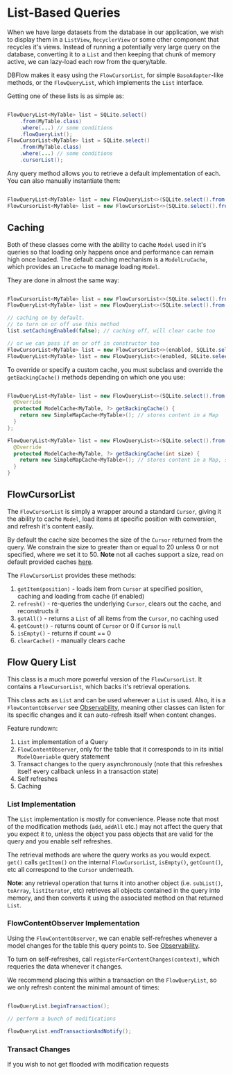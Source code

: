 # List-Based Queries

When we have large datasets from the database in our application, we wish to
display them in a `ListView`, `RecyclerView` or some other component that recycles
it's views. Instead of running a potentially very large query on the database,
converting it to a `List` and then keeping that chunk of memory active, we
can lazy-load each row from the query/table.

DBFlow makes it easy using the `FlowCursorList`, for simple `BaseAdapter`-like methods,
or the `FlowQueryList`, which implements the `List` interface.

Getting one of these lists is as simple as:

```java

FlowQueryList<MyTable> list = SQLite.select()
    .from(MyTable.class)
    .where(...) // some conditions
    .flowQueryList();
FlowCursorList<MyTable> list = SQLite.select()
    .from(MyTable.class)
    .where(...) // some conditions
    .cursorList();

```

Any query method allows you to retrieve a default implementation of each. You
can also manually instantiate them:

```java

FlowQueryList<MyTable> list = new FlowQueryList<>(SQLite.select().from(MyTable.class));
FlowCursorList<MyTable> list = new FlowCursorList<>(SQLite.select().from(MyTable.class));

```

## Caching

Both of these classes come with the ability to cache `Model` used in it's queries
so that loading only happens once and performance can remain high once loaded. The default
caching mechanism is a `ModelLruCache`, which provides an `LruCache` to manage
loading `Model`.

They are done in almost the same way:

```java

FlowCursorList<MyTable> list = new FlowCursorList<>(SQLite.select().from(MyTable.class));
FlowQueryList<MyTable> list = new FlowQueryList<>(SQLite.select().from(MyTable.class));

// caching on by default.
// to turn on or off use this method
list.setCachingEnabled(false); // caching off, will clear cache too

// or we can pass if on or off in constructor too
FlowCursorList<MyTable> list = new FlowCursorList<>(enabled, SQLite.select().from(MyTable.class));
FlowQueryList<MyTable> list = new FlowQueryList<>(enabled, SQLite.select().from(MyTable.class));

```

To override or specify a custom cache, you must subclass and override the `getBackingCache()`
methods depending on which one you use:


```java

FlowQueryList<MyTable> list = new FlowQueryList<>(SQLite.select().from(MyTable.class)) {
  @Override
  protected ModelCache<MyTable, ?> getBackingCache() {
    return new SimpleMapCache<MyTable>(); // stores content in a Map
  }
};

FlowQueryList<MyTable> list = new FlowQueryList<>(SQLite.select().from(MyTable.class)) {
  @Override
  protected ModelCache<MyTable, ?> getBackingCache(int size) {
    return new SimpleMapCache<MyTable>(); // stores content in a Map, size ignored
  }
}


```

## FlowCursorList

The `FlowCursorList` is simply a wrapper around a standard `Cursor`, giving it the
ability to cache `Model`, load items at specific position with conversion, and refresh
it's content easily.

By default the cache size becomes the size of the `Cursor` returned from the query.
We constrain the size to greater than or equal to 20 unless 0 or not specified, where
we set it to 50.  **Note** not all caches support a size, read on default provided caches
[here](/usage2/Caching.md).

The `FlowCursorList` provides these methods:

  1. `getItem(position)` - loads item from `Cursor` at specified position, caching and loading from cache (if enabled)
  2. `refresh()` - re-queries the underlying `Cursor`, clears out the cache, and reconstructs it
  3. `getAll()` - returns a `List` of all items from the `Cursor`, no caching used
  4. `getCount()` - returns count of `Cursor` or 0 if `Cursor` is `null`
  5. `isEmpty()` - returns if count == 0
  6. `clearCache()` - manually clears cache

## Flow Query List

This class is a much more powerful version of the `FlowCursorList`. It contains a `FlowCursorList`,
which backs it's retrieval operations.

This class acts as `List` and can be used wherever a `List` is used. Also, it is a `FlowContentObserver`
see [Observability](/usage2/Observability.md), meaning other classes can listen
for its specific changes and it can auto-refresh itself when content changes.

Feature rundown:
  1. `List` implementation of a Query
  2. `FlowContentObserver`, only for the table that it corresponds to in its initial `ModelQueriable` query statement
  3. Transact changes to the query asynchronously (note that this refreshes itself every callback unless in a transaction state)
  4. Self refreshes
  5. Caching

### List Implementation

The `List` implementation is mostly for convenience. Please note that most of the modification
methods (`add`, `addAll` etc.) may not affect the query that you expect it to, unless the object you pass
objects that are valid for the query and you enable self refreshes.

The retrieval methods are where the query works as you would expect. `get()` calls
`getItem()` on the internal `FlowCursorList`, `isEmpty()`, `getCount()`, etc all correspond
to the `Cursor` underneath.

**Note**: any retrieval operation that turns it into another object (i.e. `subList()`,
`toArray`, `listIterator`, etc) retrieves all objects contained in the query into memory,
and then converts it using the associated method on that returned `List`.

### FlowContentObserver Implementation

Using the `FlowContentObserver`, we can enable self-refreshes whenever a model changes
for the table this query points to. See [Observability](/usage2/Observability.md).

To turn on self-refreshes, call `registerForContentChanges(context)`, which requeries
the data whenever it changes.

We recommend placing this within a transaction on the `FlowQueryList`, so we only
refresh content the minimal amount of times:

```java

flowQueryList.beginTransaction();

// perform a bunch of modifications

flowQueryList.endTransactionAndNotify();

```


### Transact Changes

If you wish to not get flooded with modification requests
